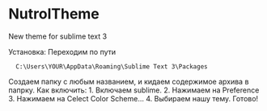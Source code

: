 # NutrolTheme
New theme for sublime text 3

Установка:
  Переходим по пути
  
	  C:\Users\YOUR\AppData\Roaming\Sublime Text 3\Packages


Создаем папку с любым названием, и кидаем содержимое архива в папрку.
Как включить:
	1. Включаем sublime.
	2. Нажимаем на Preference
	3. Нажимаем на Celect Color Scheme...
	4. Выбираем нашу тему.
	Готово!
